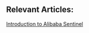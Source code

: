 ## Relevant Articles: 

[Introduction to Alibaba Sentinel](https://www.baeldung.com/java-sentinel-intro)